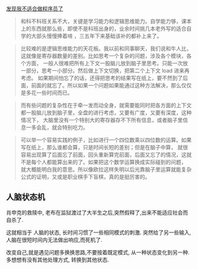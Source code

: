 [发现我不适合做程序员了](https://www.v2ex.com/t/560479#reply32)
>和科不科班关系不大，关键是学习能力和逻辑思维能力。自学能力够，课本上的东西就那么些，即使不是科班出身的，业余时间挑几本老外写的适合自学的大部头慢慢捧着啃
，三五年下来基础该补的都补上来了。

>比较难的是逻辑思维能力的天花板。我以前和同事聊天，我们说和牛人比，这就像是寄存器数量的差别。比如思考一个复杂的问题，涉及各个模块，各个方面，
一般人很难把所有上下文一股脑儿放到脑子里思考。只能一次放一部分，思考一小部分。然后做上下文切换，把第二个上下文 load 进来再考虑。
如果期间怕忘了的话，还得把思考的结果写在纸上，要不然到了后面，前面的就忘了。所以如果一个问题如果能通过这种方法解决，那么仅仅是多花一些时间而已。

>而有些问题的复杂性在于牵一发而动全身，就需要能同时把各方面的上下文都一股脑儿放到脑子里，全盘的进行考虑，又要有广度，又要有深度，这种情况下，
大脑里没有一个特别大的寄存器存不下所有信息，或者脑子里信息一多会乱，就会特别吃力。

>可以举一个容易实践的例子，比如进行一个四位数乘以四位数的运算。如果写在纸上，那么谁都会算，只是时间长短的差别；但是在脑子中算，
就很容易出现算了后面忘了前面，回头重新算完前面，后面又忘了的情况，这就不是每个人都能算出来的了。如果把这个数学运算换成实际碰到的问题，
就大概能明白我的意思。所以像欧拉这样失明以后光靠脑子里运算就能复杂公式的证明，又或是职业棋手下盲棋，真的是挺厉害的。


## 人脑状态机

肖申克的救赎中, 老布在监狱渡过了大半生之后,突然假释了,出来不能适应社会而自杀了.

这就相当于 人脑的状态, 长时间习惯了一些相同模式的刺激. 突然给了另一些输入,人脑在很短时间内无法做出响应,而死机了.

改变自己,就是遇见问题多换换思路,不要按着既定模式, 从一种状态变化到另一种. 多想想有没有其他处理方式, 转换到其他状态.
